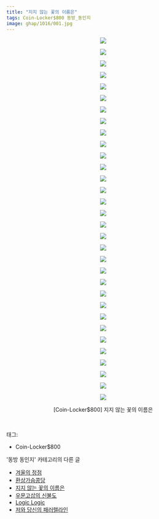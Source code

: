 ```yaml
---
title: "지지 않는 꽃의 이름은"
tags: Coin-Locker$800 동방_동인지
image: ghap/1016/001.jpg
---
```

<div class="article">
<p style="text-align: center; clear: none; float: none;"><img src="{{ site.nasurl }}/ghap/1016/001.jpg"/></p>
<p style="text-align: center; clear: none; float: none;"><img src="{{ site.nasurl }}/ghap/1016/002.jpg"/></p>
<p style="text-align: center; clear: none; float: none;"><img src="{{ site.nasurl }}/ghap/1016/003.jpg"/></p>
<p style="text-align: center; clear: none; float: none;"><img src="{{ site.nasurl }}/ghap/1016/004.jpg"/></p>
<p style="text-align: center; clear: none; float: none;"><img src="{{ site.nasurl }}/ghap/1016/005.jpg"/></p>
<p style="text-align: center; clear: none; float: none;"><img src="{{ site.nasurl }}/ghap/1016/006.jpg"/></p>
<p style="text-align: center; clear: none; float: none;"><img src="{{ site.nasurl }}/ghap/1016/007.jpg"/></p>
<p style="text-align: center; clear: none; float: none;"><img src="{{ site.nasurl }}/ghap/1016/008.jpg"/></p>
<p style="text-align: center; clear: none; float: none;"><img src="{{ site.nasurl }}/ghap/1016/009.jpg"/></p>
<p style="text-align: center; clear: none; float: none;"><img src="{{ site.nasurl }}/ghap/1016/010.jpg"/></p>
<p style="text-align: center; clear: none; float: none;"><img src="{{ site.nasurl }}/ghap/1016/011.jpg"/></p>
<p style="text-align: center; clear: none; float: none;"><img src="{{ site.nasurl }}/ghap/1016/012.jpg"/></p>
<p style="text-align: center; clear: none; float: none;"><img src="{{ site.nasurl }}/ghap/1016/013.jpg"/></p>
<p style="text-align: center; clear: none; float: none;"><img src="{{ site.nasurl }}/ghap/1016/014.jpg"/></p>
<p style="text-align: center; clear: none; float: none;"><img src="{{ site.nasurl }}/ghap/1016/015.jpg"/></p>
<p style="text-align: center; clear: none; float: none;"><img src="{{ site.nasurl }}/ghap/1016/016.jpg"/></p>
<p style="text-align: center; clear: none; float: none;"><img src="{{ site.nasurl }}/ghap/1016/017.jpg"/></p>
<p style="text-align: center; clear: none; float: none;"><img src="{{ site.nasurl }}/ghap/1016/018.jpg"/></p>
<p style="text-align: center; clear: none; float: none;"><img src="{{ site.nasurl }}/ghap/1016/019.jpg"/></p>
<p style="text-align: center; clear: none; float: none;"><img src="{{ site.nasurl }}/ghap/1016/020.jpg"/></p>
<p style="text-align: center; clear: none; float: none;"><img src="{{ site.nasurl }}/ghap/1016/021.jpg"/></p>
<p style="text-align: center; clear: none; float: none;"><img src="{{ site.nasurl }}/ghap/1016/022.jpg"/></p>
<p style="text-align: center; clear: none; float: none;"><img src="{{ site.nasurl }}/ghap/1016/023.jpg"/></p>
<p style="text-align: center; clear: none; float: none;"><img src="{{ site.nasurl }}/ghap/1016/024.jpg"/></p>
<p style="text-align: center; clear: none; float: none;"><img src="{{ site.nasurl }}/ghap/1016/025.jpg"/></p>
<p style="text-align: center; clear: none; float: none;"><img src="{{ site.nasurl }}/ghap/1016/026.jpg"/></p>
<p style="text-align: center; clear: none; float: none;"><img src="{{ site.nasurl }}/ghap/1016/027.jpg"/></p>
<p style="text-align: center; clear: none; float: none;"><img src="{{ site.nasurl }}/ghap/1016/028.jpg"/></p>
<p style="text-align: center; clear: none; float: none;"><img src="{{ site.nasurl }}/ghap/1016/029.jpg"/></p>
<p style="text-align: center; clear: none; float: none;"><img src="{{ site.nasurl }}/ghap/1016/030.jpg"/></p>
<p style="text-align: center; clear: none; float: none;"><img src="{{ site.nasurl }}/ghap/1016/031.jpg"/></p>
<p style="text-align: center; clear: none; float: none;"><img src="{{ site.nasurl }}/ghap/1016/032.jpg"/></p>
<p style="text-align: center; clear: none; float: none;">[Coin-Locker$800] 지지 않는 꽃의 이름은</p>
<p><br/></p>
</div><div class="tagTrail">
<p>태그: </p>
<ul>
<li>Coin-Locker$800</li>
</ul>
</div><div class="another">
<p>'동방 동인지' 카테고리의 다른 글</p>
<ul>
<li><a href="/2016-07-22-ghap_1018">겨울의 정점</a></li>
<li><a href="/2016-07-22-ghap_1017">환상가슴콩당</a></li>
<li><a href="/2016-07-22-ghap_1016">지지 않는 꽃의 이름은</a></li>
<li><a href="/2016-07-22-ghap_1015">우문고삽의 신불도</a></li>
<li><a href="/2016-07-22-ghap_1014">Logic Logic</a></li>
<li><a href="/2016-07-22-ghap_1013">저와 당신의 패러렐라인</a></li>
</ul>
</div><div class="cb_module cb_fluid">
<div class="cb_wrt cb_profile">
</div><!-- commentList close -->
</div>
<br/>
<p id="refer"></p>
<br/>
